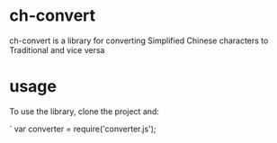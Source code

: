 # ch-convert
ch-convert is a library for converting Simplified Chinese characters to Traditional and vice versa

# usage

To use the library, clone the project and:

` var converter = require('converter.js');
